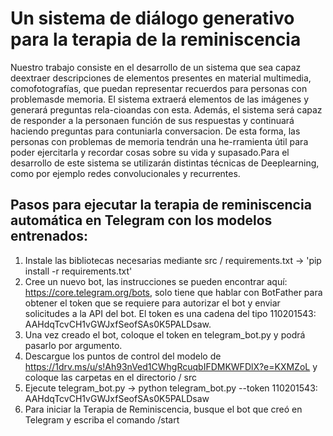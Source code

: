 # Un sistema de diálogo generativo para la terapia de la reminiscencia
Nuestro trabajo consiste en el desarrollo de un sistema que sea capaz deextraer descripciones de elementos presentes en material multimedia, comofotografías, que puedan representar recuerdos para personas con problemasde memoria.
El sistema extraerá elementos de las imágenes y generará preguntas rela-cioandas con esta. Además, el sistema será capaz de responder a la personaen función de sus respuestas y continuará haciendo preguntas para contuniarla conversacion.
De esta forma, las personas con problemas de memoria tendrán una he-rramienta útil para poder ejercitarla y recordar cosas sobre su vida y supasado.Para el desarrollo de este sistema se utilizarán distintas técnicas de Deeplearning, como por ejemplo redes convolucionales y recurrentes.

## Pasos para ejecutar la terapia de reminiscencia automática en Telegram con los modelos entrenados:

1. Instale las bibliotecas necesarias mediante src / requirements.txt -> 'pip install -r requirements.txt'
2. Cree un nuevo bot, las instrucciones se pueden encontrar aquí: https://core.telegram.org/bots, solo tiene que hablar con BotFather para obtener el token que se requiere para autorizar el bot y enviar solicitudes a la API del bot.
     El token es una cadena del tipo 110201543: AAHdqTcvCH1vGWJxfSeofSAs0K5PALDsaw.
3. Una vez creado el bot, coloque el token en telegram_bot.py y podrá pasarlo por argumento.
4. Descargue los puntos de control del modelo de https://1drv.ms/u/s!Ah93nVed1CWhgRcuqbIFDMKWFDlX?e=KXMZoL y coloque las carpetas en el directorio / src
5. Ejecute telegram_bot.py -> python telegram_bot.py --token 110201543: AAHdqTcvCH1vGWJxfSeofSAs0K5PALDsaw
6. Para iniciar la Terapia de Reminiscencia, busque el bot que creó en Telegram y escriba el comando /start
    


